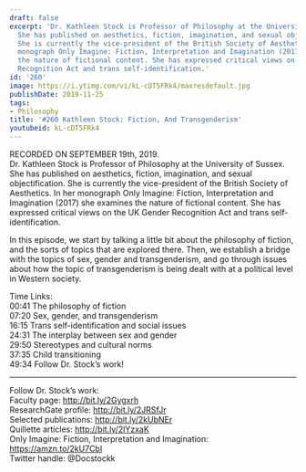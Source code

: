 ```yaml
---
draft: false
excerpt: 'Dr. Kathleen Stock is Professor of Philosophy at the University of Sussex.
  She has published on aesthetics, fiction, imagination, and sexual objectification.
  She is currently the vice-president of the British Society of Aesthetics. In her
  monograph Only Imagine: Fiction, Interpretation and Imagination (2017) she examines
  the nature of fictional content. She has expressed critical views on the UK Gender
  Recognition Act and trans self-identification.'
id: '260'
image: https://i.ytimg.com/vi/kL-cDT5FRk4/maxresdefault.jpg
publishDate: 2019-11-25
tags:
- Philosophy
title: '#260 Kathleen Stock: Fiction, And Transgenderism'
youtubeid: kL-cDT5FRk4
---
```

<div class="timelinks">

RECORDED ON SEPTEMBER 19th, 2019.  
Dr. Kathleen Stock is Professor of Philosophy at the University of Sussex. She has published on aesthetics, fiction, imagination, and sexual objectification. She is currently the vice-president of the British Society of Aesthetics. In her monograph Only Imagine: Fiction, Interpretation and Imagination (2017) she examines the nature of fictional content. She has expressed critical views on the UK Gender Recognition Act and trans self-identification.

In this episode, we start by talking a little bit about the philosophy of fiction, and the sorts of topics that are explored there. Then, we establish a bridge with the topics of sex, gender and transgenderism, and go through issues about how the topic of transgenderism is being dealt with at a political level in Western society.

Time Links:  
<time>00:41</time> The philosophy of fiction  
<time>07:20</time> Sex, gender, and transgenderism  
<time>16:15</time> Trans self-identification and social issues  
<time>24:31</time> The interplay between sex and gender  
<time>29:50</time> Stereotypes and cultural norms  
<time>37:35</time> Child transitioning  
<time>49:34</time> Follow Dr. Stock’s work!

---

Follow Dr. Stock’s work:  
Faculty page: http://bit.ly/2Gygxrh  
ResearchGate profile: http://bit.ly/2JRSfJr  
Selected publications: http://bit.ly/2kUbNEr  
Quillette articles: http://bit.ly/2lYzxaK  
Only Imagine: Fiction, Interpretation and Imagination: https://amzn.to/2kU7CbI  
Twitter handle: @Docstockk
</div>

